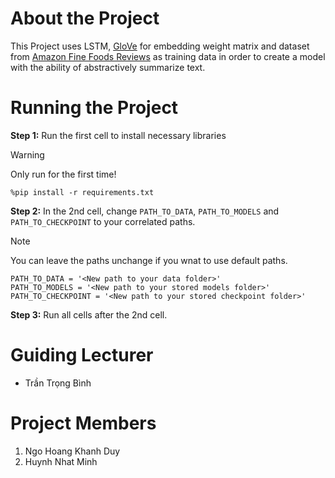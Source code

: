 # About the Project
This Project uses LSTM, [GloVe](https://nlp.stanford.edu/projects/glove/) for embedding weight matrix and dataset from [Amazon Fine Foods Reviews](https://www.kaggle.com/datasets/snap/amazon-fine-food-reviews) as training data in order to create a model with the ability of abstractively summarize text.

# Running the Project
**Step 1:** Run the first cell to install necessary libraries
> [!WARNING]
> Only run for the first time!
```
%pip install -r requirements.txt
```

**Step 2:** In the 2nd cell, change  ```PATH_TO_DATA```, ```PATH_TO_MODELS``` and ```PATH_TO_CHECKPOINT``` to your correlated paths.
> [!NOTE]
> You can leave the paths unchange if you wnat to use default paths.
```
PATH_TO_DATA = '<New path to your data folder>'
PATH_TO_MODELS = '<New path to your stored models folder>'
PATH_TO_CHECKPOINT = '<New path to your stored checkpoint folder>'
```

**Step 3:** Run all cells after the 2nd cell.

# Guiding Lecturer 
- Trần Trọng Bình

# Project Members
1. Ngo Hoang Khanh Duy
2. Huynh Nhat Minh
